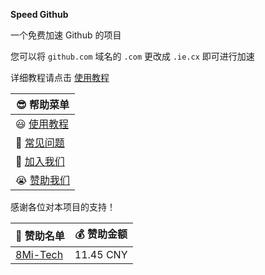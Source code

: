 **Speed Github**

一个免费加速 Github 的项目

您可以将 `github.com` 域名的 `.com` 更改成 `.ie.cx` 即可进行加速

详细教程请点击 [使用教程](./docs/usage.md)

😎 帮助菜单 |
-- |
😃 [使用教程](./docs/usage.md) |
🤔 [常见问题](./docs/faq.md) |
🤗 [加入我们](./docs/join.md) |
😭 [赞助我们](./docs/sponsor.md) |

感谢各位对本项目的支持！

🤩 赞助名单 | 💰 赞助金额
-- | --
[8Mi-Tech](https://github.ie.cx/8Mi-Tech) | 11.45 CNY

